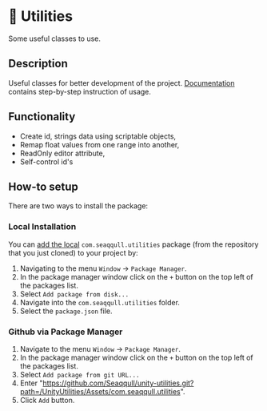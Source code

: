 # :floppy_disk: Utilities
Some useful classes to use.

## Description
Useful classes for better development of the project.
[Documentation] contains step-by-step instruction of usage.

## Functionality
- Create id, strings data using scriptable objects,
- Remap float values from one range into another,
- ReadOnly editor attribute,
- Self-control id's

## How-to setup
There are two ways to install the package:

### Local Installation
You can [add the local](https://docs.unity3d.com/Manual/upm-ui-local.html)
`com.seaqqull.utilities` package (from the repository that you just cloned) to your
project by:

1. Navigating to the menu `Window` -> `Package Manager`.
2. In the package manager window click on the `+` button on the top left of the packages list.
3. Select `Add package from disk...`
4. Navigate into the `com.seaqqull.utilities` folder.
5. Select the `package.json` file.

### Github via Package Manager

1. Navigate to the menu `Window` -> `Package Manager`.
2. In the package manager window click on the `+` button on the top left of the packages list.
3. Select `Add package from git URL...`
4. Enter "https://github.com/Seaqqull/unity-utilities.git?path=/UnityUtilities/Assets/com.seaqqull.utilities".
5. Click `Add` button.

[Documentation]: https://github.com/Seaqqull/unity-utilities?path=/UnityUtilities/Assets/com.seaqqull.utilities/Documentation/com.seaqqull.utilities.md